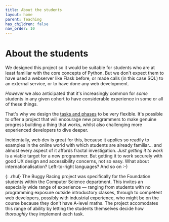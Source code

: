 ```yaml
---
title: About the students
layout: home
parent: Teaching
has_children: false
nav_order: 10
---
```



# About the students

We designed this project so it would be suitable for students who are at least
familiar with the core concepts of Python. But we don't expect them to have
used a webserver like Flask before, or made calls (in this case SQL) to an
external service, or to have done any web development.

_However_ we also anticipated that it's increasingly common for _some_ students
in any given cohort to have considerable experience in some or all of these
things.

That's why we design the [tasks and phases](tasks-and-phases) to be very
flexible. It's possible to offer a project that will encourage new programmers
to make genuine progress building a thing that works, whilst also challenging
more experienced developers to dive deeper.

Incidentally, web dev is great for this, because it applies so readily to
examples in the online world with which students are already familiar... and
almost every aspect of it affords fractal investigation. _Just getting
it to work_ is a viable target for a new programmer. But getting it to work
securely with good UX design and accessibility concerns, not so easy. What
about internationalisation? Left-to-right languages? And so on :-)


{: .rhul}
The Buggy Racing project was specifically for the Foundation students within
the Computer Science department. This invites an especially wide range of
experience — ranging from students with no programming exposure outside
introductory classes, through to competent web developers, possibly with
industrial experience, who might be on the course because they don't have
A-level maths. The project accomodates this range of ability by letting the
students themselves decide how _thoroughly_ they implement each task.
